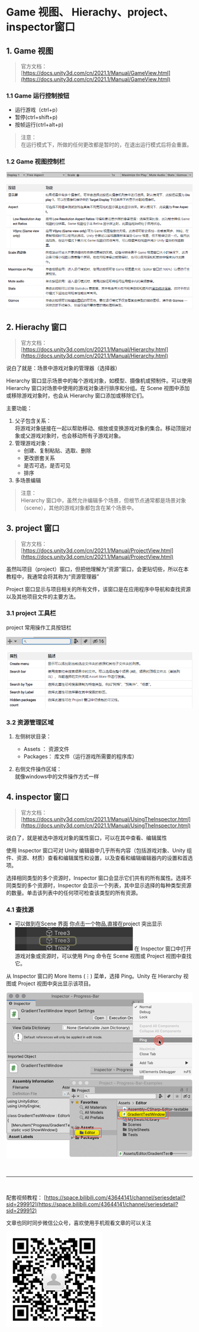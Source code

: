 # Game 视图、 Hierachy、project、inspector窗口

## 1. Game 视图 

> 官方文档：  
> [https://docs.unity3d.com/cn/2021.1/Manual/GameView.html](https://docs.unity3d.com/cn/2021.1/Manual/GameView.html)

### 1.1 Game 运行控制按钮

* 运行游戏（ctrl+p）
* 暂停(ctrl+shift+p)
* 按帧运行(ctrl+alt+p)

> 注意：  
> 在运行模式下，所做的任何更改都是暂时的，在退出运行模式后将会重置。

### 1.2 Game 视图控制栏

![](../../../../imgs/unity_gameCtrl.png)

![](../../../../imgs/unity_gameCtrl2.png)
## 2. Hierachy 窗口

> 官方文档：  
> [https://docs.unity3d.com/cn/2021.1/Manual/Hierarchy.html](https://docs.unity3d.com/cn/2021.1/Manual/Hierarchy.html)

说白了就是：场景中游戏对象的管理器（选择器）

Hierarchy 窗口显示场景中的每个游戏对象，如模型、摄像机或预制件。可以使用 Hierarchy 窗口对场景中使用的游戏对象进行排序和分组。在 Scene 视图中添加或移除游戏对象时，也会从 Hierarchy 窗口添加或移除它们。

主要功能：

1. 父子包含关系：  
   将游戏对象链接在一起以帮助移动、缩放或变换游戏对象的集合。移动顶层对象或父游戏对象时，也会移动所有子游戏对象。
2. 管理游戏对象：  
   * 创建、复制粘贴、选取、删除
   * 更改嵌套关系
   * 是否可选，是否可见
   * 排序
3. 多场景编辑

> 注意：  
> Hierarchy 窗口中，虽然允许编辑多个场景，但根节点通常都是场景对象（scene），其他的游戏对象都包含在某个场景中。
## 3. project 窗口

> 官方文档：  
> [https://docs.unity3d.com/cn/2021.1/Manual/ProjectView.html](https://docs.unity3d.com/cn/2021.1/Manual/ProjectView.html)

虽然叫项目（project）窗口，但把他理解为“资源”窗口，会更贴切些，所以在本教程中，我通常会将其称为“资源管理器”

Project 窗口显示与项目相关的所有文件，该窗口是在应用程序中导航和查找资源以及其他项目文件的主要方法。

### 3.1 project 工具栏

project 常用操作工具按钮栏

![](../../../../imgs/unity_ProjectTool.png)

![](../../../../imgs/unity_ProjectTool1.png)
### 3.2 资源管理区域

1. 左侧树状目录：  
   * Assets ： 资源文件
   * Packages： 库文件（运行游戏所需要的程序库）

2. 右侧文件操作区域：  
   就像windows中的文件操作方式一样
## 4. inspector 窗口

> 官方文档：  
> [https://docs.unity3d.com/cn/2021.1/Manual/UsingTheInspector.html](https://docs.unity3d.com/cn/2021.1/Manual/UsingTheInspector.html)

说白了，就是被选中游戏对象的属性窗口，可以在其中查看、编辑属性

使用 Inspector 窗口可对 Unity 编辑器中几乎所有内容（包括游戏对象、Unity 组件、资源、材质）查看和编辑属性和设置，以及查看和编辑编辑器内的设置和首选项。

选择相同类型的多个资源时，Inspector 窗口会显示它们共有的所有属性。选择不同类型的多个资源时，Inspector 会显示一个列表，其中显示选择的每种类型资源的数量。单击该列表中的任何项可检查该类型的所有资源。

### 4.1 查找源
+ 可以做到在Scene 界面 你点击一个物品,直接在project 突出显示
  ![](2022-09-29-00-03-53.png)
在 Inspector 窗口中打开游戏对象或资源时，可以使用 Ping 命令在 Scene 视图或 Project 视图中查找它。

从 Inspector 窗口的 More Items (⋮) 菜单，选择 Ping。Unity 在 Hierarchy 视图或 Project 视图中突出显示该项目。

![](../../../../imgs/unity_查找源.png)

<br>
<hr>
<br>

配套视频教程：
[https://space.bilibili.com/43644141/channel/seriesdetail?sid=299912](https://space.bilibili.com/43644141/channel/seriesdetail?sid=299912)
  

文章也同时同步微信公众号，喜欢使用手机观看文章的可以关注

![](../../../../imgs/微信公众号二维码.jpg)
